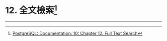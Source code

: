 # 12. 全文檢索[^1]

---



[^1]:  [PostgreSQL: Documentation: 10: Chapter 12. Full Text Search](https://www.postgresql.org/docs/10/static/textsearch.html)

